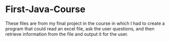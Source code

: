 # First-Java-Course
These files are from my final project in the course in which I had to create a program that could read an excel file, ask the user questions, and then retrieve information from the file and output it for the user.
